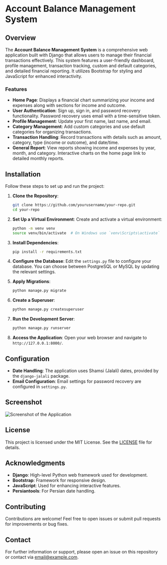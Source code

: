 # Account Balance Management System

## Overview

The **Account Balance Management System** is a comprehensive web application built with Django that allows users to manage their financial transactions effectively. This system features a user-friendly dashboard, profile management, transaction tracking, custom and default categories, and detailed financial reporting. It utilizes Bootstrap for styling and JavaScript for enhanced interactivity.

### Features

- **Home Page**: Displays a financial chart summarizing your income and expenses along with sections for income and outcome.
- **User Authentication**: Sign up, sign in, and password recovery functionality. Password recovery uses email with a time-sensitive token.
- **Profile Management**: Update your first name, last name, and email.
- **Category Management**: Add custom categories and use default categories for organizing transactions.
- **Transaction Handling**: Record transactions with details such as amount, category, type (income or outcome), and date/time.
- **General Report**: View reports showing income and expenses by year, month, and category. Interactive charts on the home page link to detailed monthly reports.

## Installation

Follow these steps to set up and run the project:

1. **Clone the Repository**:
    ```bash
    git clone https://github.com/yourusername/your-repo.git
    cd your-repo
    ```

2. **Set Up a Virtual Environment**:
   Create and activate a virtual environment:
    ```bash
    python -m venv venv
    source venv/bin/activate  # On Windows use `venv\Scripts\activate`
    ```

3. **Install Dependencies**:
    ```bash
    pip install -r requirements.txt
    ```

4. **Configure the Database**:
   Edit the `settings.py` file to configure your database. You can choose between PostgreSQL or MySQL by updating the relevant settings.

5. **Apply Migrations**:
    ```bash
    python manage.py migrate
    ```

6. **Create a Superuser**:
    ```bash
    python manage.py createsuperuser
    ```

7. **Run the Development Server**:
    ```bash
    python manage.py runserver
    ```

8. **Access the Application**:
   Open your web browser and navigate to `http://127.0.0.1:8000/`.

## Configuration

- **Date Handling**: The application uses Shamsi (Jalali) dates, provided by the `django-jalali` package.
- **Email Configuration**: Email settings for password recovery are configured in `settings.py`.

## Screenshot

![Screenshot of the Application](path-to-your-screenshot.png)

## License

This project is licensed under the MIT License. See the [LICENSE](LICENSE) file for details.

## Acknowledgments

- **Django**: High-level Python web framework used for development.
- **Bootstrap**: Framework for responsive design.
- **JavaScript**: Used for enhancing interactive features.
- **Persiantools**: For Persian date handling.

## Contributing

Contributions are welcome! Feel free to open issues or submit pull requests for improvements or bug fixes.

## Contact

For further information or support, please open an issue on this repository or contact via [email@example.com](mailto:email@example.com).

